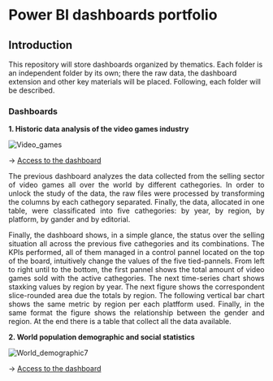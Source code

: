# Power BI dashboards portfolio

## Introduction

This repository will store dashboards organized by thematics. Each folder is an independent folder by its own; there the raw data, the dashboard extension and other key materials will be placed. Following, each folder will be described.

### Dashboards

**1. Historic data analysis of the video games industry**

![Video_games](https://github.com/lgcortesif/Portfolio_Power_BI/assets/12937809/ce8179b2-60e0-4450-8da2-8a4862088d37)

-> [Access to the dashboard](https://app.powerbi.com/view?r=eyJrIjoiYWJjZmUwNGQtOTQ5Yi00ZWViLTg1ZmItYWY5NWZiNDFhNjg0IiwidCI6ImVmNGE2ODRlLTgxYjUtNDkxYy1hOThlLWM3YjMxYmU2YzQ2OSIsImMiOjh9)

<p align="justify">The previous dashboard analyzes the data collected from the selling sector of video games all over the world by different cathegories. In order to unlock the study of the data, the raw files were processed by transforming the columns by each cathegory separated. Finally, the data, allocated in one table, were classificated into five cathegories: by year, by region, by platform, by gander and by editorial.</p>

<p align="justify">Finally, the dashboard shows, in a simple glance, the status over the selling situation all across the previous five cathegories and its combinations. The KPIs performed, all of them managed in a control pannel located on the top of the board, intuitively change the values of the five tied-pannels. From left to right until to the bottom, the first pannel shows the total amount of video games sold with the active cathegories. The next time-series chart shows staxking values by region by year. The next figure shows the correspondent slice-rounded area due the totals by region. The following vertical bar chart shows the same metric by region per each platfform used. Finally, in the same format the figure shows the relationship between the gender and region. At the end there is a table that collect all the data available.</p>



**2. World population demographic and social statistics**

![World_demographic7](https://github.com/lgcortesif/Portfolio_Power_BI/assets/12937809/3870b00c-4323-4f77-a7cd-efc821e40872)

-> [Access to the dashboard](https://app.powerbi.com/view?r=eyJrIjoiZjdkNzE3MmMtNTdhYi00NmQzLWI4NDEtMjk5ODkxYzM3NDlmIiwidCI6ImVmNGE2ODRlLTgxYjUtNDkxYy1hOThlLWM3YjMxYmU2YzQ2OSIsImMiOjh9)




